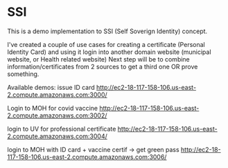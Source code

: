 # SSI

This is a demo implementation to SSI (Self Soverign Identity) concept.

I've created a couple of use cases for creating a certificate (Personal Identity Card) and using it login into another domain website (municipal website, or Health related website)
Next step will be to combine information/certificates from 2 sources to get a third one OR prove something. 


Available demos:
issue ID card
http://ec2-18-117-158-106.us-east-2.compute.amazonaws.com:3000/

Login to MOH for covid vaccine
http://ec2-18-117-158-106.us-east-2.compute.amazonaws.com:3002/

login to UV for professional certificate
http://ec2-18-117-158-106.us-east-2.compute.amazonaws.com:3004/

login to MOH with ID card + vaccine certif -> get green pass
http://ec2-18-117-158-106.us-east-2.compute.amazonaws.com:3006/
